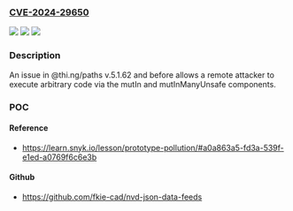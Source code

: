 ### [CVE-2024-29650](https://cve.mitre.org/cgi-bin/cvename.cgi?name=CVE-2024-29650)
![](https://img.shields.io/static/v1?label=Product&message=n%2Fa&color=blue)
![](https://img.shields.io/static/v1?label=Version&message=n%2Fa&color=blue)
![](https://img.shields.io/static/v1?label=Vulnerability&message=n%2Fa&color=brighgreen)

### Description

An issue in @thi.ng/paths v.5.1.62 and before allows a remote attacker to execute arbitrary code via the mutIn and mutInManyUnsafe components.

### POC

#### Reference
- https://learn.snyk.io/lesson/prototype-pollution/#a0a863a5-fd3a-539f-e1ed-a0769f6c6e3b

#### Github
- https://github.com/fkie-cad/nvd-json-data-feeds


